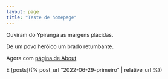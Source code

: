 ```yaml
---
layout: page
title: "Teste de homepage"
---
```

Ouviram do Ypiranga as margens plácidas.

De um povo heróico um brado retumbante.

Agora com [página de About](/about.html)

E [posts]({% post_url "2022-06-29-primeiro" | relative_url %})
